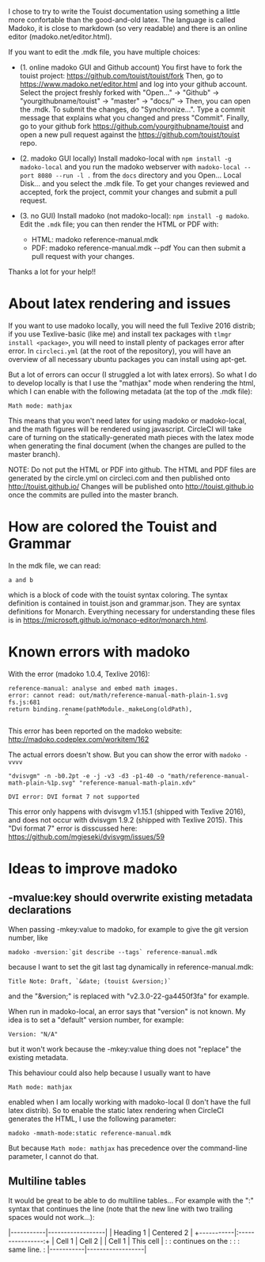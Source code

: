 
I chose to try to write the Touist documentation using something
a little more confortable than the good-and-old latex. The language
is called Madoko, it is close to markdown (so very readable) and there
is an online editor (madoko.net/editor.html).

If you want to edit the .mdk file, you have multiple choices:

- (1. online madoko GUI and Github account)
  You first have to fork the touist project: https://github.com/touist/touist/fork
  Then, go to https://www.madoko.net/editor.html and log into your github account.
  Select the project freshly forked with 
      "Open..." -> "Github" -> "yourgithubname/touist" -> "master" -> "docs/" ->
  Then, you can open the .mdk.
  To submit the changes, do "Synchronize...". Type a commit message that explains
  what you changed and press "Commit".
  Finally, go to your github fork https://github.com/yourgithubname/touist and
  open a new pull request against the https://github.com/touist/touist repo.

- (2. madoko GUI locally) 
  Install madoko-local with `npm install -g madoko-local` and you run the madoko
  webserver with `madoko-local --port 8080 --run -l .` from the `docs` directory
  and you Open... Local Disk... and you select the .mdk file.
  To get your changes reviewed and accepted, fork the project, commit your changes
  and submit a pull request.
  
- (3. no GUI)
  Install madoko (not madoko-local): `npm install -g madoko`.
  Edit the `.mdk` file; you can then render the HTML or PDF with:
  * HTML: madoko reference-manual.mdk
  * PDF: madoko reference-manual.mdk --pdf
  You can then submit a pull request with your changes.

Thanks a lot for your help!!


About latex rendering and issues
================================

If you want to use madoko locally, you will need the full Texlive 2016 distrib;
if you use Texlive-basic (like me) and install tex packages with
`tlmgr install <package>`, you will need to install plenty of packages
error after error. In `circleci.yml` (at the root of the repository), you will
have an overview of all necessary ubuntu packages you can install using apt-get.

But a lot of errors can occur (I struggled a lot with latex errors). So what I
do to develop locally is that I use the "mathjax" mode when rendering the html,
which I can enable with the following metadata (at the top of the .mdk file):

    Math mode: mathjax

This means that you won't need latex for using madoko or madoko-local, and the
math figures will be rendered using javascript. CircleCI will take care of
turning on the statically-generated math pieces with the latex mode when
generating the final document (when the changes are pulled to the master branch).


NOTE: Do not put the HTML or PDF into github. The HTML and PDF files are
generated by the circle.yml on circleci.com and then published onto
    http://touist.github.io/
Changes will be published onto http://touist.github.io once the commits
are pulled into the master branch.


How are colored the Touist and Grammar
======================================

In the mdk file, we can read:

``` Touist
a and b
```

which is a block of code with the touist syntax coloring. The syntax
definition is contained in touist.json and grammar.json. They are syntax
definitions for Monarch. Everything necessary for understanding these
files is in https://microsoft.github.io/monaco-editor/monarch.html.


Known errors with madoko
========================

With the error (madoko 1.0.4, Texlive 2016):

    reference-manual: analyse and embed math images.
    error: cannot read: out/math/reference-manual-math-plain-1.svg
    fs.js:681
    return binding.rename(pathModule._makeLong(oldPath),
                    ^
This error has been reported on the madoko website:
http://madoko.codeplex.com/workitem/162

The actual errors doesn't show. But you can show the error with `madoko -vvvv`

    "dvisvgm" -n -b0.2pt -e -j -v3 -d3 -p1-40 -o "math/reference-manual-math-plain-%1p.svg" "reference-manual-math-plain.xdv"

    DVI error: DVI format 7 not supported

This error only happens with dvisvgm v1.15.1 (shipped with Texlive 2016), and does not
occur with dvisvgm 1.9.2 (shipped with Texlive 2015). This "Dvi format 7" error is
disscussed here: https://github.com/mgieseki/dvisvgm/issues/59


Ideas to improve madoko
=======================

## -mvalue:key should overwrite existing metadata declarations

When passing -mkey:value to madoko, for example to give the git version number, like
 
    madoko -mversion:`git describe --tags` reference-manual.mdk
because I want to set the git last tag dynamically in reference-manual.mdk:

    Title Note: Draft, `&date; (touist &version;)`
  
and the "&version;" is replaced with "v2.3.0-22-ga4450f3fa" for example.
  
When run in madoko-local, an error says that "version" is not known. My idea is to set
a "default" version number, for example:

    Version: "N/A"

but it won't work because the -mkey:value thing does not "replace" the existing metadata.

This behaviour could also help because I usually want to have 

    Math mode: mathjax

enabled when I am locally working with madoko-local (I don't have the full latex
distrib). So to enable the static latex rendering when CircleCI generates the HTML,
I use the following parameter:

    madoko -mmath-mode:static reference-manual.mdk

But because `Math mode: mathjax` has precedence over the command-line parameter,
I cannot do that.


## Multiline tables

It would be great to be able to do multiline tables... For example with the ":"
syntax that continues the line (note that the new line with two trailing spaces
would not work...):

|-----------|------------------|
| Heading 1 | Centered 2       |
+-----------|:----------------:+
| Cell 1    | Cell 2           |
| Cell 1    | This cell        |
:           : continues on the :
:           : same line.       :
|-----------|------------------|